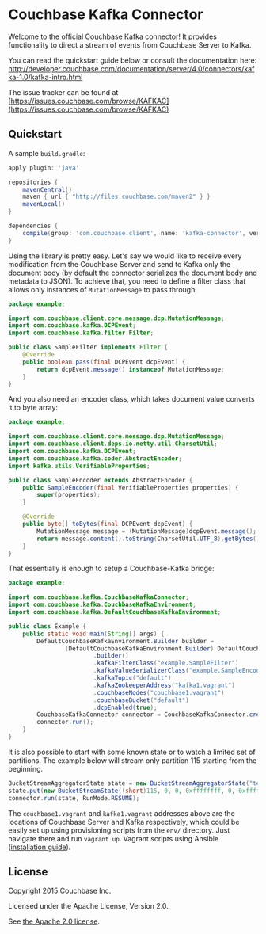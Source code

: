 # Couchbase Kafka Connector

Welcome to the official Couchbase Kafka connector! It provides functionality to direct a stream of events from Couchbase
Server to Kafka.

You can read the quickstart guide below or consult the documentation here: http://developer.couchbase.com/documentation/server/4.0/connectors/kafka-1.0/kafka-intro.html

The issue tracker can be found at [https://issues.couchbase.com/browse/KAFKAC](https://issues.couchbase.com/browse/KAFKAC)

## Quickstart

A sample `build.gradle`:

```groovy
apply plugin: 'java'

repositories {
    mavenCentral()
    maven { url { "http://files.couchbase.com/maven2" } }
    mavenLocal()
}

dependencies {
    compile(group: 'com.couchbase.client', name: 'kafka-connector', version: '1.0.0-dp1')
}
```

Using the library is pretty easy. Let's say we would like to receive every modification from the Couchbase Server
and send to Kafka only the document body (by default the connector serializes the document body and metadata to JSON). To achieve that, you need to define a filter class that allows only instances of `MutationMessage` to pass through:

```java
package example;

import com.couchbase.client.core.message.dcp.MutationMessage;
import com.couchbase.kafka.DCPEvent;
import com.couchbase.kafka.filter.Filter;

public class SampleFilter implements Filter {
    @Override
    public boolean pass(final DCPEvent dcpEvent) {
        return dcpEvent.message() instanceof MutationMessage;
    }
}
```

And you also need an encoder class, which takes document value converts it to byte array:

```java
package example;

import com.couchbase.client.core.message.dcp.MutationMessage;
import com.couchbase.client.deps.io.netty.util.CharsetUtil;
import com.couchbase.kafka.DCPEvent;
import com.couchbase.kafka.coder.AbstractEncoder;
import kafka.utils.VerifiableProperties;

public class SampleEncoder extends AbstractEncoder {
    public SampleEncoder(final VerifiableProperties properties) {
        super(properties);
    }

    @Override
    public byte[] toBytes(final DCPEvent dcpEvent) {
        MutationMessage message = (MutationMessage)dcpEvent.message();
        return message.content().toString(CharsetUtil.UTF_8).getBytes();
    }
}
```

That essentially is enough to setup a Couchbase-Kafka bridge:

```java
package example;

import com.couchbase.kafka.CouchbaseKafkaConnector;
import com.couchbase.kafka.CouchbaseKafkaEnvironment;
import com.couchbase.kafka.DefaultCouchbaseKafkaEnvironment;

public class Example {
    public static void main(String[] args) {
        DefaultCouchbaseKafkaEnvironment.Builder builder =
                (DefaultCouchbaseKafkaEnvironment.Builder) DefaultCouchbaseKafkaEnvironment
                        .builder()
                        .kafkaFilterClass("example.SampleFilter")
                        .kafkaValueSerializerClass("example.SampleEncoder")
                        .kafkaTopic("default")
                        .kafkaZookeeperAddress("kafka1.vagrant")
                        .couchbaseNodes("couchbase1.vagrant")
                        .couchbaseBucket("default")
                        .dcpEnabled(true);
        CouchbaseKafkaConnector connector = CouchbaseKafkaConnector.create(builder.build());
        connector.run();
    }
}
```

It is also possible to start with some known state or to watch a limited set of partitions. The example below will stream
only partition 115 starting from the beginning.

```java
BucketStreamAggregatorState state = new BucketStreamAggregatorState("test");
state.put(new BucketStreamState((short)115, 0, 0, 0xffffffff, 0, 0xffffffff));
connector.run(state, RunMode.RESUME);
```

The `couchbase1.vagrant` and `kafka1.vagrant` addresses above are the locations of Couchbase Server and Kafka respectively,
which could be easily set up using provisioning scripts from the `env/` directory. Just navigate there and run `vagrant up`.
Vagrant scripts using Ansible ([installation guide](http://docs.ansible.com/intro_installation.html)).

## License

Copyright 2015 Couchbase Inc.

Licensed under the Apache License, Version 2.0.

See [the Apache 2.0 license](http://www.apache.org/licenses/LICENSE-2.0).
